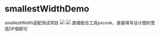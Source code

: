# smallestWidthDemo
smallestWidth适配测试项目
![](http://ww1.sinaimg.cn/large/9f723435ly1fvp34x2ieoj20n70ni0th.jpg)
![](http://ww1.sinaimg.cn/large/9f723435ly1fvp3825rvvj20bd0jat8t.jpg)
直接配合工具pxcook，直接填写设计图的宽高DP值即可